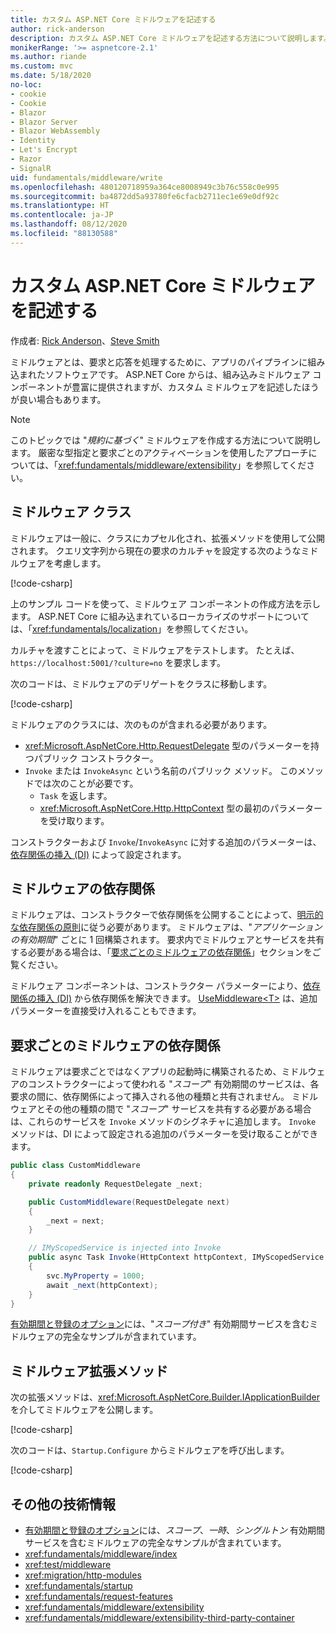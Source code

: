 ```yaml
---
title: カスタム ASP.NET Core ミドルウェアを記述する
author: rick-anderson
description: カスタム ASP.NET Core ミドルウェアを記述する方法について説明します。
monikerRange: '>= aspnetcore-2.1'
ms.author: riande
ms.custom: mvc
ms.date: 5/18/2020
no-loc:
- cookie
- Cookie
- Blazor
- Blazor Server
- Blazor WebAssembly
- Identity
- Let's Encrypt
- Razor
- SignalR
uid: fundamentals/middleware/write
ms.openlocfilehash: 480120718959a364ce8008949c3b76c558c0e995
ms.sourcegitcommit: ba4872dd5a93780fe6cfacb2711ec1e69e0df92c
ms.translationtype: HT
ms.contentlocale: ja-JP
ms.lasthandoff: 08/12/2020
ms.locfileid: "88130588"
---
```

# <a name="write-custom-aspnet-core-middleware"></a>カスタム ASP.NET Core ミドルウェアを記述する

作成者: [Rick Anderson](https://twitter.com/RickAndMSFT)、[Steve Smith](https://ardalis.com/)

ミドルウェアとは、要求と応答を処理するために、アプリのパイプラインに組み込まれたソフトウェアです。 ASP.NET Core からは、組み込みミドルウェア コンポーネントが豊富に提供されますが、カスタム ミドルウェアを記述したほうが良い場合もあります。

> [!NOTE]
> このトピックでは "*規約に基づく*" ミドルウェアを作成する方法について説明します。 厳密な型指定と要求ごとのアクティベーションを使用したアプローチについては、「<xref:fundamentals/middleware/extensibility>」を参照してください。

## <a name="middleware-class"></a>ミドルウェア クラス

ミドルウェアは一般に、クラスにカプセル化され、拡張メソッドを使用して公開されます。 クエリ文字列から現在の要求のカルチャを設定する次のようなミドルウェアを考慮します。

[!code-csharp[](write/snapshot/StartupCulture.cs)]

上のサンプル コードを使って、ミドルウェア コンポーネントの作成方法を示します。 ASP.NET Core に組み込まれているローカライズのサポートについては、「<xref:fundamentals/localization>」を参照してください。

カルチャを渡すことによって、ミドルウェアをテストします。 たとえば、`https://localhost:5001/?culture=no` を要求します。

次のコードは、ミドルウェアのデリゲートをクラスに移動します。

[!code-csharp[](write/snapshot/RequestCultureMiddleware.cs)]

ミドルウェアのクラスには、次のものが含まれる必要があります。

* <xref:Microsoft.AspNetCore.Http.RequestDelegate> 型のパラメーターを持つパブリック コンストラクター。
* `Invoke` または `InvokeAsync` という名前のパブリック メソッド。 このメソッドでは次のことが必要です。
  * `Task` を返します。
  * <xref:Microsoft.AspNetCore.Http.HttpContext> 型の最初のパラメーターを受け取ります。
  
コンストラクターおよび `Invoke`/`InvokeAsync` に対する追加のパラメーターは、[依存関係の挿入 (DI)](xref:fundamentals/dependency-injection) によって設定されます。

## <a name="middleware-dependencies"></a>ミドルウェアの依存関係

ミドルウェアは、コンストラクターで依存関係を公開することによって、[明示的な依存関係の原則](/dotnet/standard/modern-web-apps-azure-architecture/architectural-principles#explicit-dependencies)に従う必要があります。 ミドルウェアは、"*アプリケーションの有効期間*" ごとに 1 回構築されます。 要求内でミドルウェアとサービスを共有する必要がある場合は、「[要求ごとのミドルウェアの依存関係](#per-request-middleware-dependencies)」セクションをご覧ください。

ミドルウェア コンポーネントは、コンストラクター パラメーターにより、[依存関係の挿入 (DI)](xref:fundamentals/dependency-injection) から依存関係を解決できます。 [UseMiddleware&lt;T&gt;](/dotnet/api/microsoft.aspnetcore.builder.usemiddlewareextensions.usemiddleware#Microsoft_AspNetCore_Builder_UseMiddlewareExtensions_UseMiddleware_Microsoft_AspNetCore_Builder_IApplicationBuilder_System_Type_System_Object___) は、追加パラメーターを直接受け入れることもできます。

## <a name="per-request-middleware-dependencies"></a>要求ごとのミドルウェアの依存関係

ミドルウェアは要求ごとではなくアプリの起動時に構築されるため、ミドルウェアのコンストラクターによって使われる "*スコープ*" 有効期間のサービスは、各要求の間に、依存関係によって挿入される他の種類と共有されません。 ミドルウェアとその他の種類の間で "*スコープ*" サービスを共有する必要がある場合は、これらのサービスを `Invoke` メソッドのシグネチャに追加します。 `Invoke` メソッドは、DI によって設定される追加のパラメーターを受け取ることができます。

```csharp
public class CustomMiddleware
{
    private readonly RequestDelegate _next;

    public CustomMiddleware(RequestDelegate next)
    {
        _next = next;
    }

    // IMyScopedService is injected into Invoke
    public async Task Invoke(HttpContext httpContext, IMyScopedService svc)
    {
        svc.MyProperty = 1000;
        await _next(httpContext);
    }
}
```

[有効期間と登録のオプション](xref:fundamentals/dependency-injection#lifetime-and-registration-options)には、"*スコープ付き*" 有効期間サービスを含むミドルウェアの完全なサンプルが含まれています。

## <a name="middleware-extension-method"></a>ミドルウェア拡張メソッド

次の拡張メソッドは、<xref:Microsoft.AspNetCore.Builder.IApplicationBuilder> を介してミドルウェアを公開します。

[!code-csharp[](write/snapshot/RequestCultureMiddlewareExtensions.cs)]

次のコードは、`Startup.Configure` からミドルウェアを呼び出します。

[!code-csharp[](write/snapshot/Startup.cs?highlight=5)]

## <a name="additional-resources"></a>その他の技術情報

* [有効期間と登録のオプション](xref:fundamentals/dependency-injection#lifetime-and-registration-options)には、*スコープ*、*一時*、*シングルトン* 有効期間サービスを含むミドルウェアの完全なサンプルが含まれています。
* <xref:fundamentals/middleware/index>
* <xref:test/middleware>
* <xref:migration/http-modules>
* <xref:fundamentals/startup>
* <xref:fundamentals/request-features>
* <xref:fundamentals/middleware/extensibility>
* <xref:fundamentals/middleware/extensibility-third-party-container>
